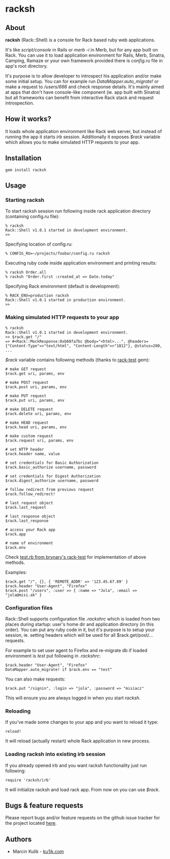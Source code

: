 # racksh

## About

**racksh** (Rack::Shell) is a console for Rack based ruby web applications.

It's like _script/console_ in Rails or _merb -i_ in Merb, but for any app built on Rack. You can use it to load application 
environment for Rails, Merb, Sinatra, Camping, Ramaze or your own framework provided there is _config.ru_ file in app's root 
directory.

It's purpose is to allow developer to introspect his application and/or make some initial setup. You can for example run 
_DataMapper.auto_migrate!_ or make a request to _/users/666_ and check response details. It's mainly aimed at apps that don't 
have console-like component (ie. app built with Sinatra) but all frameworks can benefit from interactive Rack stack and request
introspection.

## How it works?

It loads whole application environment like Rack web server, but instead of running the app it starts _irb_ session. 
Additionally it exposes _$rack_ variable which allows you to make simulated HTTP requests to your app.

## Installation

    gem install racksh

## Usage

### Starting racksh

To start racksh session run following inside rack application directory (containing config.ru file):

    % racksh
    Rack::Shell v1.0.1 started in development environment.
    >>

Specifying location of config.ru:

    % CONFIG_RU=~/projects/foobar/config.ru racksh

Executing ruby code inside application environment and printing results:

    % racksh Order.all
    % racksh "Order.first :created_at => Date.today"

Specifying Rack environment (default is development):

    % RACK_ENV=production racksh
    Rack::Shell v1.0.1 started in production environment.
    >>
    
### Making simulated HTTP requests to your app

    % racksh
    Rack::Shell v1.0.1 started in development environment.
    >> $rack.get "/"
    => #<Rack::MockResponse:0xb68fa7bc @body="<html>...", @headers={"Content-Type"=>"text/html", "Content-Length"=>"1812"}, @status=200, ...

_$rack_ variable contains following methods (thanks to [rack-test](http://github.com/brynary/rack-test) gem):

    # make GET request
    $rack.get uri, params, env
    
    # make POST request
    $rack.post uri, params, env
    
    # make PUT request
    $rack.put uri, params, env
    
    # make DELETE request
    $rack.delete uri, params, env
    
    # make HEAD request
    $rack.head uri, params, env
    
    # make custom request
    $rack.request uri, params, env
    
    # set HTTP header
    $rack.header name, value
    
    # set credentials for Basic Authorization
    $rack.basic_authorize username, password
    
    # set credentials for Digest Authorization
    $rack.digest_authorize username, password
    
    # follow redirect from previous request
    $rack.follow_redirect!
    
    # last request object
    $rack.last_request

    # last response object
    $rack.last_response

    # access your Rack app
    $rack.app

    # name of environment
    $rack.env
    
Check [test.rb from brynary's rack-test](http://github.com/brynary/rack-test/blob/master/lib/rack/test.rb) for implementation of 
above methods.
 
Examples:

    $rack.get "/", {}, { 'REMOTE_ADDR' => '123.45.67.89' }
    $rack.header "User-Agent", "Firefox"
    $rack.post "/users", :user => { :name => "Jola", :email => "jola@misi.ak" }

### Configuration files

Rack::Shell supports configuration file _.rackshrc_ which is loaded from two places during startup: user's home dir and 
application directory (in this order). You can put any ruby code in it, but it's purpose is to setup your session, ie. setting 
headers which will be used for all $rack.get/post/... requests.

For example to set user agent to Firefox and re-migrate db if loaded environment is _test_ put following in _.rackshrc_:

    $rack.header "User-Agent", "Firefox"
    DataMapper.auto_migrate! if $rack.env == "test"
    
You can also make requests:

    $rack.put "/signin", :login => "jola", :password => "misiacz"
    
This will ensure you are always logged in when you start _racksh_.

### Reloading

If you've made some changes to your app and you want to reload it type:

    reload!
    
It will reload (actually restart) whole Rack application in new process.

### Loading racksh into existing irb session

If you already opened irb and you want racksh functionality just run following:

    require 'racksh/irb'

It will initialize racksh and load rack app. From now on you can use _$rack_.

## Bugs & feature requests

Please report bugs and/or feature requests on the github issue tracker for the project located [here](http://github.com/sickill/racksh/issues).

## Authors

 * Marcin Kulik - [ku1ik.com](http://ku1ik.com/)

